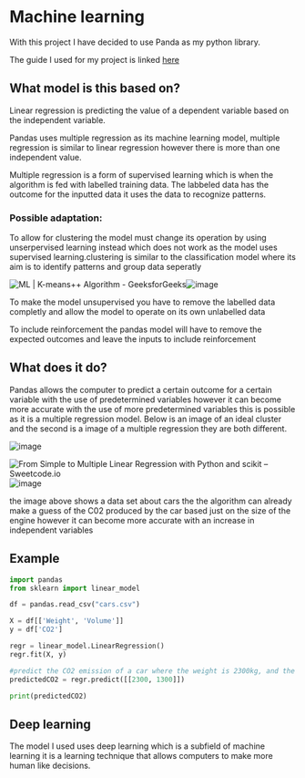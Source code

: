 # Machine learning

With this project I have decided to use Panda as my python library.

The guide I used for my project is linked [here](https://www.w3schools.com/python/python_ml_multiple_regression.asp)

## What model is this based on?

Linear regression is predicting the value of a dependent variable based on the independent variable.

Pandas uses multiple regression as its machine learning model, multiple regression is similar to linear regression however there is more than one independent value.

Multiple regression is a form of supervised learning which is when the algorithm is fed with labelled training data. The labbeled data has the outcome for the inputted data it uses the data to recognize patterns.

### Possible adaptation:

To allow for clustering the model must change its operation by using unserpervised learning instead which does not work as the model uses supervised learning.clustering is similar to the classification model where its aim is to identify patterns and group data seperatly

<img src="https://media.geeksforgeeks.org/wp-content/uploads/20190812011831/Screenshot-2019-08-12-at-1.09.42-AM.png" alt="ML | K-means++ Algorithm - GeeksforGeeks"/>![image](https://user-images.githubusercontent.com/99629727/156688948-7d50ae2c-d780-491c-baad-7ac35e02f45a.png)


To make the model unsupervised you have to remove the labelled data completly and allow the model to operate on its own unlabelled data

To include reinforcement the pandas model will have to remove the expected outcomes and leave the inputs to include reinforcement



## What does it do?

Pandas allows the computer to predict a certain outcome for a certain variable with the use of predetermined variables however it can become more accurate with the use of more predetermined variables this is possible as it is a multiple regression model. Below is an image of an ideal cluster and the second is a image of a multiple regression they are both different.

![image](https://user-images.githubusercontent.com/99629727/156592255-ed217902-34e9-42bc-a210-01f38bd1712d.png)

<img src="https://sweetcode.io/wp-content/uploads/2019/02/pasted-image-0-1.png" alt="From Simple to Multiple Linear Regression with Python and scikit –  Sweetcode.io"/>![image](https://user-images.githubusercontent.com/99629727/156689050-6b3ccd33-0dc9-4c12-a405-e44278861558.png)


the image above shows a data set about cars the the algorithm can already make a guess of the C02 produced by the car based just on the size of the engine however it can become more accurate with an increase in independent variables




## Example

```python
import pandas
from sklearn import linear_model

df = pandas.read_csv("cars.csv")

X = df[['Weight', 'Volume']]
y = df['CO2']

regr = linear_model.LinearRegression()
regr.fit(X, y)

#predict the CO2 emission of a car where the weight is 2300kg, and the volume is 1300cm3:
predictedCO2 = regr.predict([[2300, 1300]])

print(predictedCO2)
```


## Deep learning

The model I used uses deep learning which is a subfield of machine learning it is a learning technique that allows computers to make more human like decisions.
